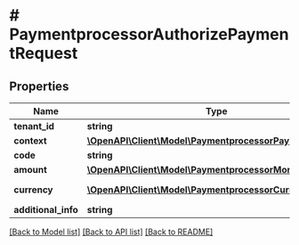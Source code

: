 # # PaymentprocessorAuthorizePaymentRequest


## Properties 


Name | Type | Description | Notes
------------ | ------------- | ------------- | -------------
**tenant_id**| **string** |   |
**context**| [**\OpenAPI\Client\Model\PaymentprocessorPaymentContext**](PaymentprocessorPaymentContext.md) |   | [optional]
**code**| **string** | payment type stripe, paypal..  |
**amount**| [**\OpenAPI\Client\Model\PaymentprocessorMoney**](PaymentprocessorMoney.md) |   | [optional]
**currency**| [**\OpenAPI\Client\Model\PaymentprocessorCurrency**](PaymentprocessorCurrency.md) |  for more information please, see Model/PaymentprocessorCurrency.php  | [optional]
**additional_info**| **string** |   | [optional]


[[Back to Model list]](../../README.md#models) [[Back to API list]](../../README.md#endpoints) [[Back to README]](../../README.md)


